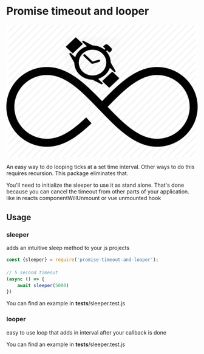 # Promise timeout and looper
<p align="center">
<img src="images/promise-timeout-and-looper.png" alt="Promise timeout and looper">
</p>

An easy way to do looping ticks at a set time interval. Other ways to do this requires recursion. This package eliminates that.

You'll need to initialize the sleeper to use it as stand alone. That's done because you can cancel the timeout from other parts of your application. like in reacts componentWillUnmount or vue unmounted hook

## Usage

### sleeper

adds an intuitive sleep method to your js projects

```js
const {sleeper} = require('promise-timeout-and-looper');

// 5 second timeout
(async () => {
    await sleeper(5000)
})
```

You can find an example in __tests__/sleeper.test.js

### looper

easy to use loop that adds in interval after your callback is done

You can find an example in __tests__/sleeper.test.js
